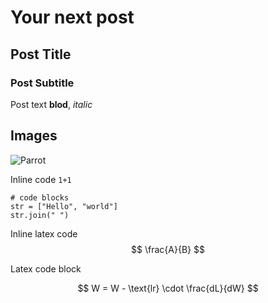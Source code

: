 # Your next post


## Post Title

### Post Subtitle

Post text **blod**, _italic_

## Images

![Parrot](images/parrot.jpeg "My Parrot")

Inline code `1+1`

    # code blocks
    str = ["Hello", "world"]
    str.join(" ")

Inline latex code $$ \frac{A}{B} $$

Latex code block

$$
W = W - \text{lr} \cdot \frac{dL}{dW}
$$
